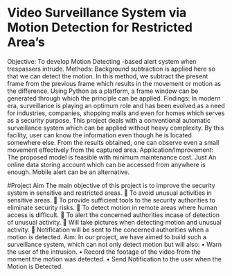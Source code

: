 # Video Surveillance System via Motion Detection for Restricted Area’s
Objective: To develop Motion Detecting -based alert system when trespassers intrude. Methods: Background subtraction is applied here so that we can detect the motion. In this method, we subtract the present frame from the previous frame which results in the movement or motion as the difference. Using Python as a platform, a frame window can be generated through which the principle can be applied. Findings: In modern era, surveillance is playing an optimum role and has been evolved as a need for industries, companies, shopping malls and even for homes which serves as a security purpose. This project deals with a conventional automatic surveillance system which can be applied without heavy complexity. By this facility, user can know the information even though he is located somewhere else. From the results obtained, one can observe even a small movement effectively from the captured area. Application/Improvement: The proposed model is feasible with minimum maintenance cost. Just An online data storing account which can be accessed from anywhere is enough. Mobile alert can be an alternative.

#Project Aim
The main objective of this project is to improve the security system in sensitive and restricted areas.
	To avoid unusual activities in sensitive areas.
	To provide sufficient tools to the security authorities to eliminate security risks.
	To detect motion in remote areas where human access is difficult.
	To alert the concerned authorities incase of detection of unusual activity.
	Will take pictures when detecting motion and unusual activity.
	Notification will be sent to the concerned authorities when a motion is detected.
Aim: In our project, we have aimed to build such a surveillance system, which can not only detect motion but will also:
•	Warn the user of the intrusion.
•	Record the footage of the video from the moment the motion was detected.
•	Send Notification to the user when the Motion is Detected.

